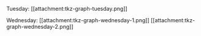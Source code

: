Tuesday:  [[attachment:tkz-graph-tuesday.png]]

Wednesday: [[attachment:tkz-graph-wednesday-1.png]]  [[attachment:tkz-graph-wednesday-2.png]]
